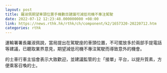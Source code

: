 ```yaml
---
layout: post
title: 羅淑佩期望車頭位置手機數目建議可減低司機不專注駕駛
date: 2022-07-12 12:23:48.000000000 +08:00
link: https://news.rthk.hk/rthk/ch/component/k2/1657320-20220712.htm
categories: rthk
---
```


運輸署署長羅淑佩說，當局提出在駕駛座的車頭位置，不可擺放多於兩部手提電話等建議，已聽取業界意見，期望減低司機不專注駕駛而導致意外的機會。

的士車行車主協會表示大致歡迎，並建議監管的士「接單」平台，以提升質素，方便乘客召喚的士。
